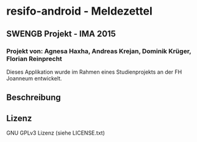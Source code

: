 # resifo-android - Meldezettel
## SWENGB Projekt - IMA 2015
### Projekt von: Agnesa Haxha, Andreas Krejan, Dominik Krüger, Florian Reinprecht

Dieses Applikation wurde im Rahmen eines Studienprojekts an der FH Joanneum entwickelt.

## Beschreibung

## Lizenz
GNU GPLv3 Lizenz (siehe LICENSE.txt)
